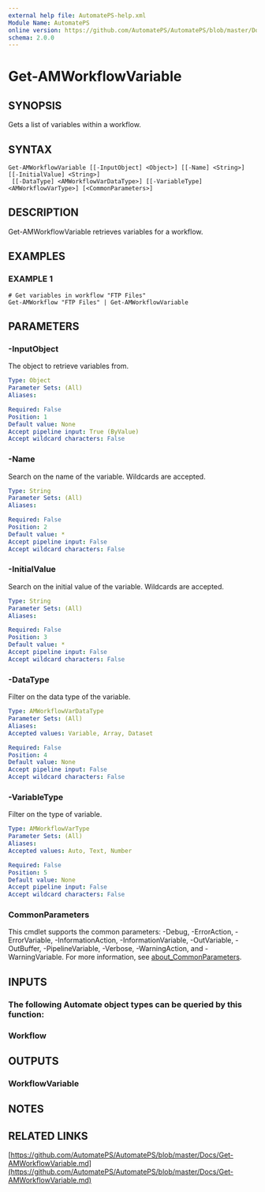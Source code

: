 ```yaml
---
external help file: AutomatePS-help.xml
Module Name: AutomatePS
online version: https://github.com/AutomatePS/AutomatePS/blob/master/Docs/Get-AMWorkflowVariable.md
schema: 2.0.0
---
```


# Get-AMWorkflowVariable

## SYNOPSIS
Gets a list of variables within a workflow.

## SYNTAX

```
Get-AMWorkflowVariable [[-InputObject] <Object>] [[-Name] <String>] [[-InitialValue] <String>]
 [[-DataType] <AMWorkflowVarDataType>] [[-VariableType] <AMWorkflowVarType>] [<CommonParameters>]
```

## DESCRIPTION
Get-AMWorkflowVariable retrieves variables for a workflow.

## EXAMPLES

### EXAMPLE 1
```
# Get variables in workflow "FTP Files"
Get-AMWorkflow "FTP Files" | Get-AMWorkflowVariable
```

## PARAMETERS

### -InputObject
The object to retrieve variables from.

```yaml
Type: Object
Parameter Sets: (All)
Aliases:

Required: False
Position: 1
Default value: None
Accept pipeline input: True (ByValue)
Accept wildcard characters: False
```

### -Name
Search on the name of the variable.
Wildcards are accepted.

```yaml
Type: String
Parameter Sets: (All)
Aliases:

Required: False
Position: 2
Default value: *
Accept pipeline input: False
Accept wildcard characters: False
```

### -InitialValue
Search on the initial value of the variable.
Wildcards are accepted.

```yaml
Type: String
Parameter Sets: (All)
Aliases:

Required: False
Position: 3
Default value: *
Accept pipeline input: False
Accept wildcard characters: False
```

### -DataType
Filter on the data type of the variable.

```yaml
Type: AMWorkflowVarDataType
Parameter Sets: (All)
Aliases:
Accepted values: Variable, Array, Dataset

Required: False
Position: 4
Default value: None
Accept pipeline input: False
Accept wildcard characters: False
```

### -VariableType
Filter on the type of variable.

```yaml
Type: AMWorkflowVarType
Parameter Sets: (All)
Aliases:
Accepted values: Auto, Text, Number

Required: False
Position: 5
Default value: None
Accept pipeline input: False
Accept wildcard characters: False
```

### CommonParameters
This cmdlet supports the common parameters: -Debug, -ErrorAction, -ErrorVariable, -InformationAction, -InformationVariable, -OutVariable, -OutBuffer, -PipelineVariable, -Verbose, -WarningAction, and -WarningVariable. For more information, see [about_CommonParameters](http://go.microsoft.com/fwlink/?LinkID=113216).

## INPUTS

### The following Automate object types can be queried by this function:
### Workflow
## OUTPUTS

### WorkflowVariable
## NOTES

## RELATED LINKS

[https://github.com/AutomatePS/AutomatePS/blob/master/Docs/Get-AMWorkflowVariable.md](https://github.com/AutomatePS/AutomatePS/blob/master/Docs/Get-AMWorkflowVariable.md)

